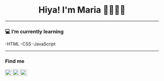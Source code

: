 
<h1 align="center"> Hiya! I'm Maria 👋👩🏽‍💻 </h1>

---------------------------------------------------------------------------------------------------------------------------------------------------------------------------------

### 💻 I’m currently learning
-HTML
-CSS
-JavaScript



---------------------------------------------------------------------------------------------------------------------------------------------------------------------------------
### Find me
<a href="https://twitter.com">
  <img align="left" alt="Maria's Twitter" width="22px" background="gray "src="https://cdn.jsdelivr.net/npm/simple-icons@v3/icons/twitter.svg" />
</a>
<a href="https://www.instagram.com/mitsuki.3107/">
  <img align="left" alt="Marias's Instagram" width="22px" src="https://cdn.jsdelivr.net/npm/simple-icons@v3/icons/instagram.svg" />
</a>
<a href="https://www.facebook.com/Maria-Alexandra-Ahuanari-Murayari/">
  <img align="left" alt="Marias's Instagram" width="22px" src="https://cdn.jsdelivr.net/npm/simple-icons@v3/icons/facebook.svg" />
</a>

